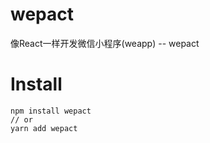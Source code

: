 # wepact

像React一样开发微信小程序(weapp) -- wepact

# Install
```
npm install wepact
// or
yarn add wepact
```
